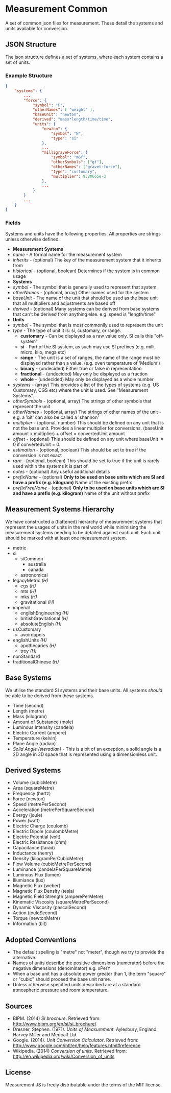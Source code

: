 Measurement Common
==================

A set of common json files for measurement. These detail the systems and units available for conversion.

## JSON Structure

The json structure defines a set of systems, where each system contains a set of units.

### Example Structure
```json
{
	"systems": {
		...
		"force": {
			"symbol": "F",
			"otherNames": [ "weight" ],
			"baseUnit": "newton",
			"derived": "mass*length/time/time",
			"units": {
				"newton": {
					"symbol": "N",
					"type": "si"
				},
				...
				"milligraveForce": {
					"symbol": "mGf",
					"otherSymbols": ["gf"],
					"otherNames": ["gravet-force"],
					"type": "customary",
					"multiplier": 9.80665e-3
				},
				...
			}
		}
		...
	}
}
```

### Fields
Systems and units have the following properties. All properties are strings unless otherwise defined.

 - **Measurement Systems**
  - *name* - A formal name for the measurement system
  - *inherits* - (optional) The key of the measurement system that it inherits from
  - *historical* - (optional, boolean) Determines if the system is in common usage
 - **Systems**
  - *symbol* - The symbol that is generally used to represent that system
  - *otherNames* - (optional, array) Other names used for the system
  - *baseUnit* - The name of the unit that should be used as the base unit that all multipliers and adjustments are based off
  - *derived* - (optional) Many systems can be derived from base systems that can't be derived from anything else. e.g. speed is "length/time"
 - **Units**
  - *symbol* - The symbol that is most commonlly used to represent the unit
  - *type* - The type of unit it is: si, customary, or range.
    - **customary** - Can be displayed as a raw value only. SI calls this "off-system"
    - **si** - Part of the SI system, as such may use SI prefixes (e.g. milli, micro, kilo, mega etc)
    - **range** - The unit is a set of ranges, the name of the range must be displayed rather than a value. (e.g. oven temperature of 'Medium')
    - **binary** - (undecided) Either true or false in representation
    - **fractional** - (undecided) May only be displayed as a fraction
    - **whole** - (undecided) May only be displayed as a whole number
  - *systems* - (array) This provides a list of the types of systems (e.g. US Customary, CGS etc) where the unit is used. See "Measurement Systems".
  - *otherSymbols* - (optional, array) The strings of other symbols that represent the unit
  - *otherNames* - (optional, array) The strings of other names of the unit - e.g. a 'bit' can also be called a 'shannon'
  - *multiplier* - (optional, number) This should be defined on any unit that is not the base unit. Provides a linear multiplier for conversions. (baseUnit amount x multiplier) + offset = convertedUnit amount
  - *offset* - (optional) This should be defined on any unit where baseUnit != 0 if convertedUnit = 0.
  - *estimation* - (optional, boolean) This should be set to true if the conversion is not exact
  - *rare* - (optional, boolean) This should be set to true if the unit is rarely used within the systems it is part of.
  - *notes* - (optional) Any useful additional details
  - *prefixName* - (optional) **Only to be used on base units which are SI and have a prefix (e.g. kilogram)** Name of the existing prefix
  - *prefixFreeName* - (optional) **Only to be used on base units which are SI and have a prefix (e.g. kilogram)** Name of the unit without prefix

## Measurement Systems Hierarchy
We have constructed a (flattened) hierarchy of measurement systems that represent the usages of units in the real world while minimising the measurement systems needing
to be detailed against each unit.
Each unit should be marked with at least one measurement system.

 - metric
  - si
    - siCommon
      - australia
      - canada
    - astronomical
   - legacyMetric *(H)*
     - cgs *(H)*
     - mts *(H)*
     - mks *(H)*
     - gravitational *(H)*
 - imperial
   - englishEngineering *(H)*
   - britishGravitational *(H)*
   - absoluteEnglish *(H)*
 - usCustomary
   - avoirdupois
 - englishUnits *(H)*
   - apothecaries *(H)*
   - troy *(H)*
 - nonStandard
 - traditionalChinese *(H)*

## Base Systems
We utilise the standard SI systems and their base units. All systems *should* be able to be derived from these systems.

 - Time (second)
 - Length (metre)
 - Mass (kilogram)
 - Amount of Substance (mole)
 - Luminous Intensity (candela)
 - Electric Current (ampere)
 - Temperature (kelvin)
 - Plane Angle (radian)
 - *Solid Angle (steradian)* - This is a bit of an exception, a solid angle is a 2D angle in 3D space that is represented using a dimensionless unit.

## Derived Systems

 - Volume (cubicMetre)
 - Area (squareMetre)
 - Frequency (hertz)
 - Force (newton)
 - Speed (metrePerSecond)
 - Acceleration (metrePerSquareSecond)
 - Energy (joule)
 - Power (watt)
 - Electric Charge (coulomb)
 - Electric Dipole (coulombMetre)
 - Electric Potential (volt)
 - Electric Resistance (ohm)
 - Capacitance (farad)
 - Inductance (henry)
 - Density (kilogramPerCubicMetre)
 - Flow Volume (cubicMetrePerSecond)
 - Luminance (candelaPerSquareMetre)
 - Luminous Flux (lumen)
 - Illumiance (lux)
 - Magnetic Flux (weber)
 - Magnetic Flux Density (tesla)
 - Magnetic Field Strength (amperePerMetre)
 - Kinematic Viscosity (squareMetrePerSecond)
 - Dynamic Viscosity (pascalSecond)
 - Action (jouleSecond)
 - Torque (newtonMetre)
 - Information (bit)

## Adopted Conventions

 - The default spelling is "metre" not "meter", though we try to provide the alternative.
 - Names of units describe the positive dimensions (numerator) before the negative dimensions (denominator) e.g. xPerY
 - When a base unit has a absolute power greater than 1, the term "square" or "cubic" should proceed the base unit name.
 - Unless otherwise specified units described are at a standard atmospheric pressure and room temperature.

## Sources

 - BIPM. (2014) *SI brochure*. Retrieved from: http://www.bipm.org/en/si/si_brochure/
 - Dresner, Stephen. (1971). *Units of Measurement*. Aylesbury, England: Harvey Miller and Medcalf Ltd
 - Google. (2014). *Unit Conversion Calculator*. Retrieved from: http://www.google.com/intl/en/help/features.html#reference
 - Wikipedia. (2014) *Conversion of units*. Retrieved from: http://en.wikipedia.org/wiki/Conversion_of_units

## License
Measurement JS is freely distributable under the terms of the MIT license.

